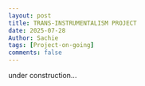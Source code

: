 ```yaml
---
layout: post
title: TRANS-INSTRUMENTALISM PROJECT
date: 2025-07-28
Author: Sachie
tags: [Project-on-going]
comments: false
---
```


under construction...

